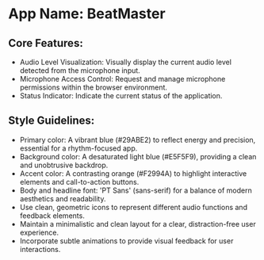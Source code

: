 # **App Name**: BeatMaster

## Core Features:

- Audio Level Visualization: Visually display the current audio level detected from the microphone input.
- Microphone Access Control: Request and manage microphone permissions within the browser environment.
- Status Indicator: Indicate the current status of the application.

## Style Guidelines:

- Primary color: A vibrant blue (#29ABE2) to reflect energy and precision, essential for a rhythm-focused app.
- Background color: A desaturated light blue (#E5F5F9), providing a clean and unobtrusive backdrop.
- Accent color: A contrasting orange (#F2994A) to highlight interactive elements and call-to-action buttons.
- Body and headline font: 'PT Sans' (sans-serif) for a balance of modern aesthetics and readability.
- Use clean, geometric icons to represent different audio functions and feedback elements.
- Maintain a minimalistic and clean layout for a clear, distraction-free user experience.
- Incorporate subtle animations to provide visual feedback for user interactions.